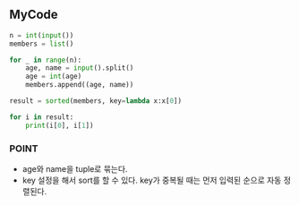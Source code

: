 ## MyCode
```python
n = int(input())
members = list()

for _ in range(n):
    age, name = input().split()
    age = int(age)
    members.append((age, name))

result = sorted(members, key=lambda x:x[0])    

for i in result:
    print(i[0], i[1])
```

### POINT
- age와 name을 tuple로 묶는다.
- key 설정을 해서 sort를 할 수 있다. key가 중복될 때는 먼저 입력된 순으로 자동 정렬된다.

